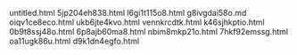 untitled.html
5jp204eh838.html
l6gi1t115o8.html
g8ivgdai58o.md
oiqv1ce8eco.html
ukb6jte4kvo.html
vennkrcdtk.html
k46sjhkptio.html
0b9t8ssj48o.html
6p8ajb60ma8.html
nbim8mkp21o.html
7hkf92emssg.html
oa11ugk86u.html
d9k1dn4egfo.html